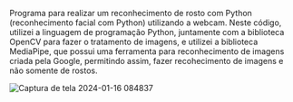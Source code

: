 Programa para realizar um reconhecimento de rosto com Python (reconhecimento facial com Python) utilizando a webcam.
Neste código, utilizei a linguagem de programação Python, juntamente com a biblioteca OpenCV para fazer o tratamento de imagens, e utilizei a biblioteca MediaPipe, que possui uma ferramenta para reconhecimento
de imagens criada pela Google, permitindo assim, fazer recohecimento de imagens e não somente de rostos.

![Captura de tela 2024-01-16 084837](https://github.com/brenersouzaa/aprendizadodemaquina/assets/30299327/b2504597-a09c-48df-82d4-cd6032ac3578)
